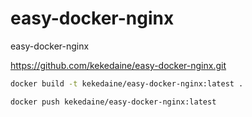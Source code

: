 # easy-docker-nginx
easy-docker-nginx

https://github.com/kekedaine/easy-docker-nginx.git
```bash
docker build -t kekedaine/easy-docker-nginx:latest .
```
```bash
docker push kekedaine/easy-docker-nginx:latest
```
